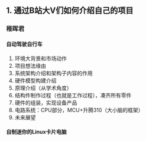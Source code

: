 ## 1. 通过B站大V们如何介绍自己的项目

### 稚晖君

#### 自动驾驶自行车

1. 环境大背景和市场动作
2. 项目想法缘由
3. 系统架构介绍和架构子内容的作用
4. 硬件模型构建介绍
5. 原理介绍（从学术角度）
6. 结构件制作过程（也就是工作过程），凑齐所有零件
7. 硬件的组装，实现设备产品
8. 电路系统：CPU部分，MCU+升腾310（大小脑的框架）
9. 未来展望

#### 自制迷你的Linux卡片电脑

